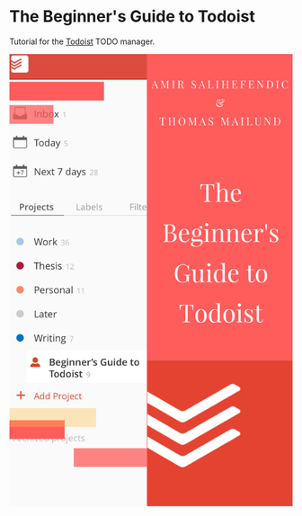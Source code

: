 # The Beginner's Guide to Todoist

Tutorial for the [Todoist](https://todoist.com) TODO manager.

![Cover](cover.png)

